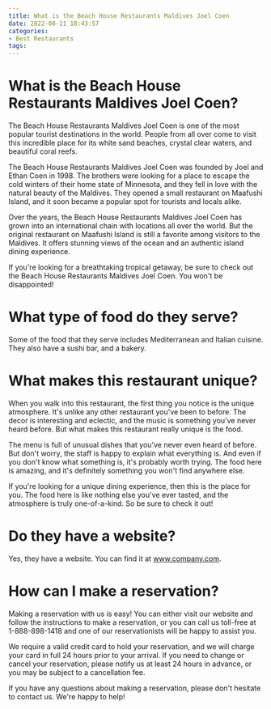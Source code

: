 ```yaml
---
title: What is the Beach House Restaurants Maldives Joel Coen 
date: 2022-08-11 18:43:57
categories:
- Best Restaurants
tags:
---
```



#  What is the Beach House Restaurants Maldives Joel Coen? 

The Beach House Restaurants Maldives Joel Coen is one of the most popular tourist destinations in the world. People from all over come to visit this incredible place for its white sand beaches, crystal clear waters, and beautiful coral reefs.

The Beach House Restaurants Maldives Joel Coen was founded by Joel and Ethan Coen in 1998. The brothers were looking for a place to escape the cold winters of their home state of Minnesota, and they fell in love with the natural beauty of the Maldives. They opened a small restaurant on Maafushi Island, and it soon became a popular spot for tourists and locals alike.

Over the years, the Beach House Restaurants Maldives Joel Coen has grown into an international chain with locations all over the world. But the original restaurant on Maafushi Island is still a favorite among visitors to the Maldives. It offers stunning views of the ocean and an authentic island dining experience.

If you're looking for a breathtaking tropical getaway, be sure to check out the Beach House Restaurants Maldives Joel Coen. You won't be disappointed!

#  What type of food do they serve? 

Some of the food that they serve includes Mediterranean and Italian cuisine. They also have a sushi bar, and a bakery.

#  What makes this restaurant unique? 

When you walk into this restaurant, the first thing you notice is the unique atmosphere. It's unlike any other restaurant you've been to before. The decor is interesting and eclectic, and the music is something you've never heard before. But what makes this restaurant really unique is the food.

The menu is full of unusual dishes that you've never even heard of before. But don't worry, the staff is happy to explain what everything is. And even if you don't know what something is, it's probably worth trying. The food here is amazing, and it's definitely something you won't find anywhere else.

If you're looking for a unique dining experience, then this is the place for you. The food here is like nothing else you've ever tasted, and the atmosphere is truly one-of-a-kind. So be sure to check it out!

#  Do they have a website? 

Yes, they have a website. You can find it at <a href="https://www.company.com">www.company.com</a>.

#  How can I make a reservation?

Making a reservation with us is easy! You can either visit our website and follow the instructions to make a reservation, or you can call us toll-free at 1-888-898-1418 and one of our reservationists will be happy to assist you.

We require a valid credit card to hold your reservation, and we will charge your card in full 24 hours prior to your arrival. If you need to change or cancel your reservation, please notify us at least 24 hours in advance, or you may be subject to a cancellation fee.

If you have any questions about making a reservation, please don't hesitate to contact us. We're happy to help!
